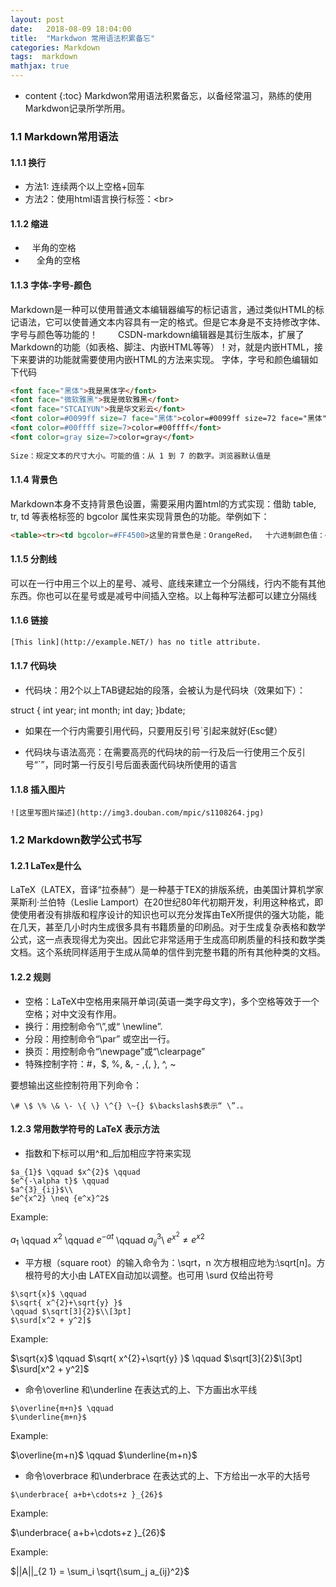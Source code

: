 ```yaml
---
layout: post
date:   2018-08-09 18:04:00
title:  "Markdwon 常用语法积累备忘"
categories: Markdown
tags:  markdown
mathjax: true
---
```


* content
{:toc}
Markdwon常用语法积累备忘，以备经常温习，熟练的使用Markdwon记录所学所用。







### 1.1 Markdown常用语法

#### 1.1.1 换行

* 方法1: 连续两个以上空格+回车
* 方法2：使用html语言换行标签：\<br>

#### 1.1.2 缩进

* &ensp; 半角的空格
* &emsp; 全角的空格

#### 1.1.3 字体-字号-颜色

Markdown是一种可以使用普通文本编辑器编写的标记语言，通过类似HTML的标记语法，它可以使普通文本内容具有一定的格式。但是它本身是不支持修改字体、字号与颜色等功能的！ 
  CSDN-markdown编辑器是其衍生版本，扩展了Markdown的功能（如表格、脚注、内嵌HTML等等）！对，就是内嵌HTML，接下来要讲的功能就需要使用内嵌HTML的方法来实现。 
字体，字号和颜色编辑如下代码

``` html
<font face="黑体">我是黑体字</font>
<font face="微软雅黑">我是微软雅黑</font>
<font face="STCAIYUN">我是华文彩云</font>
<font color=#0099ff size=7 face="黑体">color=#0099ff size=72 face="黑体"</font>
<font color=#00ffff size=7>color=#00ffff</font>
<font color=gray size=7>color=gray</font>
 
Size：规定文本的尺寸大小。可能的值：从 1 到 7 的数字。浏览器默认值是 
```

#### 1.1.4 背景色

Markdown本身不支持背景色设置，需要采用内置html的方式实现：借助 table, tr, td 等表格标签的 bgcolor 属性来实现背景色的功能。举例如下：

``` html
<table><tr><td bgcolor=#FF4500>这里的背景色是：OrangeRed，  十六进制颜色值：#FF4500， rgb(255, 69, 0)</td></tr></table>
```

#### 1.1.5 分割线

可以在一行中用三个以上的星号、减号、底线来建立一个分隔线，行内不能有其他东西。你也可以在星号或是减号中间插入空格。以上每种写法都可以建立分隔线

#### 1.1.6 链接

``` html
[This link](http://example.NET/) has no title attribute.
```

#### 1.1.7 代码块

* 代码块：用2个以上TAB键起始的段落，会被认为是代码块（效果如下）：

			
struct {
  int year;
  int month;
  int day;
 }bdate;


* 如果在一个行内需要引用代码，只要用反引号`引起来就好(Esc健）

* 代码块与语法高亮：在需要高亮的代码块的前一行及后一行使用三个反引号“`”，同时第一行反引号后面表面代码块所使用的语言

#### 1.1.8 插入图片

```
![这里写图片描述](http://img3.douban.com/mpic/s1108264.jpg)
```

### 1.2 Markdown数学公式书写

#### 1.2.1 LaTex是什么

LaTeX（LATEX，音译“拉泰赫”）是一种基于ΤΕΧ的排版系统，由美国计算机学家莱斯利·兰伯特（Leslie Lamport）在20世纪80年代初期开发，利用这种格式，即使使用者没有排版和程序设计的知识也可以充分发挥由TeX所提供的强大功能，能在几天，甚至几小时内生成很多具有书籍质量的印刷品。对于生成复杂表格和数学公式，这一点表现得尤为突出。因此它非常适用于生成高印刷质量的科技和数学类文档。这个系统同样适用于生成从简单的信件到完整书籍的所有其他种类的文档。

#### 1.2.2 规则

* 空格：LaTeX中空格用来隔开单词(英语一类字母文字)，多个空格等效于一个空格；对中文没有作用。 
* 换行：用控制命令“\”,或“ \newline”. 
* 分段：用控制命令“\par” 或空出一行。 
* 换页：用控制命令“\newpage”或“\clearpage” 
* 特殊控制字符：#，$, %, &, - ,{, }, ^, ~ 

要想输出这些控制符用下列命令：

```
\# \$ \% \& \- \{ \} \^{} \~{} $\backslash$表示“ \”.。
```

#### 1.2.3 常用数学符号的 LaTeX 表示方法

* 指数和下标可以用^和_后加相应字符来实现

```
$a_{1}$ \qquad $x^{2}$ \qquad
$e^{-\alpha t}$ \qquad
$a^{3}_{ij}$\\
$e^{x^2} \neq {e^x}^2$ 
```

Example:<br>


$a_{1}$ \qquad $x^{2}$ \qquad
$e^{-\alpha t}$ \qquad
$a^{3}_{ij}$\\
$e^{x^2} \neq {e^x}^2$ 

* 平方根（square root）的输入命令为：\sqrt，n 次方根相应地为:\sqrt[n]。方根符号的大小由 LATEX自动加以调整。也可用 \surd 仅给出符号

```
$\sqrt{x}$ \qquad
$\sqrt{ x^{2}+\sqrt{y} }$
\qquad $\sqrt[3]{2}$\\[3pt]
$\surd[x^2 + y^2]$
```
Example:<br>

$\sqrt{x}$ \qquad
$\sqrt{ x^{2}+\sqrt{y} }$
\qquad $\sqrt[3]{2}$\\[3pt]
$\surd[x^2 + y^2]$

* 命令\overline 和\underline 在表达式的上、下方画出水平线

```
$\overline{m+n}$ \qquad
$\underline{m+n}$
```

Example:<br>

$\overline{m+n}$ \qquad
$\underline{m+n}$

* 命令\overbrace 和\underbrace 在表达式的上、下方给出一水平的大括号

```
$\underbrace{ a+b+\cdots+z }_{26}$
```

Example:<br>

$\underbrace{ a+b+\cdots+z }_{26}$


Example:<br>

$||A||_{2 1} = \sum_i \sqrt{\sum_j a_{ij}^2}$